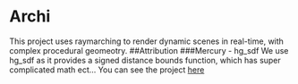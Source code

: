 # Archi
This project uses raymarching to render dynamic scenes in real-time, with complex procedural geomeotry.
##Attribution
###Mercury - hg_sdf
We use hg_sdf as it provides a signed distance bounds function, which has super complicated math ect... You can see the project [here](http://mercury.sexy/hg_sdf/)

